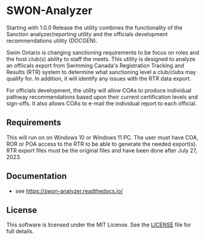 # SWON-Analyzer

   Starting with 1.0.0 Release the utility combines the functionality of the Sanction analyzer/reporting utility and the officials development recommendations utility (DOCGEN).  
   
   Swim Ontario is changing sanctioning requirements to be focus on roles and the host club(s) ability to staff the meets.  This utility is designed to analyze an offiicals export from Swimming Canada's Registration Tracking and Results (RTR) system to determine what sanctioning level a club/clubs may qualify for.  In addition, it will identify any issues with the RTR data export.  

   For officials development, the utility will allow COAs to produce individual pathway recommendations based upon their current certification levels and sign-offs.   It also allows COAs to e-mail the individual report to each official.  

## Requirements

This will run on on Windows 10 or Windows 11 PC.   The user must have COA, ROR or POA access to the RTR to be able to generate the needed export(s).  RTR export files must be the original files and have been done after July 27, 2023.

## Documentation

- see https://swon-analyzer.readthedocs.io/


## License
This software is licensed under the MIT License. See the [LICENSE](LICENSE) file for full details.


